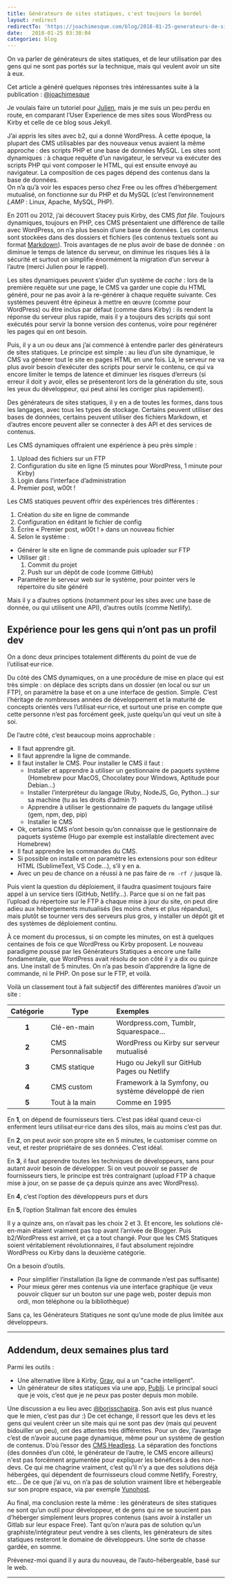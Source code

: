 ```yaml
---
title: Générateurs de sites statiques, c'est toujours le bordel
layout: redirect
redirectTo: 'https://joachimesque.com/blog/2018-01-25-generateurs-de-sites-statiques-c-est-toujours-le-bordel'
date:   2018-01-25 03:38:04
categories: blog
---
```



On va parler de générateurs de sites statiques, et de leur utilisation par des gens qui ne sont pas portés sur la technique, mais qui veulent avoir un site à eux.

Cet article a généré quelques réponses très intéressantes suite à la publication : [@joachimesque][2]

Je voulais faire un tutoriel pour [Julien](https://twitter.com/mariejulien/status/956289601295077376), mais je me suis un peu perdu en route, en comparant l’User Experience de mes sites sous WordPress ou Kirby et celle de ce blog sous Jekyll.

J’ai appris les sites avec b2, qui a donné WordPress. À cette époque, la plupart des CMS utilisables par des nouveaux venus avaient la même approche : des scripts PHP et une base de données MySQL. Les sites sont dynamiques : à chaque requête d’un navigateur, le serveur va exécuter des scripts PHP qui vont composer le HTML, qui est ensuite envoyé au navigateur. La composition de ces pages dépend des contenus dans la base de données.    
On n’a qu’à voir les espaces perso chez Free ou les offres d’hébergement mutualisé, on fonctionne sur du PHP et du MySQL (c’est l’environnement *LAMP* : Linux, Apache, MySQL, PHP).

En 2011 ou 2012, j’ai découvert Stacey puis Kirby, des CMS *flat file*. Toujours dynamiques, toujours en PHP, ces CMS présentaient une différence de taille avec WordPress, on n’a plus besoin d’une base de données. Les contenus sont stockées dans des dossiers et fichiers (les contenus textuels sont au format [Markdown][1]). Trois avantages de ne plus avoir de base de donnée : on diminue le temps de latence du serveur, on diminue les risques liés à la sécurité et surtout on simplifie énormément la migration d’un serveur à l’autre (merci Julien pour le rappel).

Les sites dynamiques peuvent s’aider d’un système de *cache* : lors de la première requête sur une page, le CMS va garder une copie du HTML généré, pour ne pas avoir à la re-générer à chaque requête suivante. Ces systèmes peuvent être épineux à mettre en œuvre (comme pour WordPress) ou être inclus par défaut (comme dans Kirby) : ils rendent la réponse du serveur plus rapide, mais il y a toujours des scripts qui sont exécutés pour servir la bonne version des contenus, voire pour regénérer les pages qui en ont besoin.

Puis, il y a un ou deux ans j’ai commencé à entendre parler des générateurs de sites statiques. Le principe est simple : au lieu d’un site dynamique, le CMS va générer tout le site en pages HTML en une fois. Là, le serveur ne va plus avoir besoin d’exécuter des scripts pour servir le contenu, ce qui va encore limiter le temps de latence et diminuer les risques d’erreurs (si erreur il doit y avoir, elles se présenteront lors de la génération du site, sous les yeux du développeur, qui peut ainsi les corriger plus rapidement).

Des générateurs de sites statiques, il y en a de toutes les formes, dans tous les langages, avec tous les types de stockage. Certains peuvent utiliser des bases de données, certains peuvent utiliser des fichiers Markdown, et d’autres encore peuvent aller se connecter à des API et des services de contenus.    

Les CMS dynamiques offraient une expérience à peu près simple :

1. Upload des fichiers sur un FTP
2. Configuration du site en ligne (5 minutes pour WordPress, 1 minute pour Kirby)
3. Login dans l’interface d’administration
4. Premier post, w00t !

Les CMS statiques peuvent offrir des expériences très différentes :

1. Création du site en ligne de commande
2. Configuration en éditant le fichier de config
3. Écrire « Premier post, w00t ! » dans un nouveau fichier
4. Selon le système :
  - Générer le site en ligne de commande puis uploader sur FTP
  - Utiliser git :
    1. Commit du projet
    2. Push sur un dépôt de code (comme GitHub)
  - Paramétrer le serveur web sur le système, pour pointer vers le  répertoire du site généré

Mais il y a d’autres options (notamment pour les sites avec une base de donnée, ou qui utilisent une API), d’autres outils (comme Netlify).

## Expérience pour les gens qui n’ont pas un profil dev

On a donc deux principes totalement différents du point de vue de l’utilisat·eur·rice.

Du côté des CMS dynamiques, on a une procédure de mise en place qui est très simple : on déplace des scripts dans un dossier (en local ou sur un FTP), on paramètre la base et on a une interface de gestion. Simple. C’est l’héritage de nombreuses années de développement et la maturité de concepts orientés vers l’utilisat·eur·rice, et surtout une prise en compte que cette personne n’est pas forcément geek, juste quelqu’un qui veut un site à soi.

De l’autre côté, c’est beaucoup moins approchable :

- Il faut apprendre git.
- Il faut apprendre la ligne de commande.
- Il faut installer le CMS. Pour installer le CMS il faut :
  - Installer et apprendre à utiliser un gestionnaire de paquets système (Homebrew pour MacOS, Chocolatey pour Windows, Aptitude pour Debian…)
  - Installer l’interpréteur du langage (Ruby, NodeJS, Go, Python…) sur sa machine (tu as les droits d’admin ?)
  - Apprendre à utiliser le gestionnaire de paquets du langage utilisé (gem, npm, dep, pip)
  - Installer le CMS
- Ok, certains CMS n’ont besoin qu’on connaisse que le gestionnaire de paquets système (Hugo par exemple est installable directement avec Homebrew)
- Il faut apprendre les commandes du CMS.
- Si possible on installe et on paramètre les extensions pour son éditeur HTML (SublimeText, VS Code…), s’il y en a.
- Avec un peu de chance on a réussi à ne pas faire de `rm -rf /` jusque là.

Puis vient la question du déploiement, il faudra quasiment toujours faire appel à un service tiers (GitHub, Netlify…). Parce que si on ne fait pas l’upload du répertoire sur le FTP à chaque mise à jour du site, on peut dire adieu aux hébergements mutualisés (les moins chers et plus répandus), mais plutôt se tourner vers des serveurs plus gros, y installer un dépôt git et des systèmes de déploiement continu.

À ce moment du processus, si on compte les minutes, on est à quelques centaines de fois ce que WordPress ou Kirby proposent. Le nouveau paradigme poussé par les Générateurs Statiques a encore une faille fondamentale, que WordPress avait résolu de son côté il y a dix ou quinze ans. Une install de 5 minutes. On n’a pas besoin d’apprendre la ligne de commande, ni le PHP. On pose sur le FTP, et voilà.

Voilà un classement tout à fait subjectif des différentes manières d’avoir un site :

| Catégorie | Type | Exemples |
|:---------:|------|:---------|
|    **1**  | Clé-en-main | Wordpress.com, Tumblr, Squarespace… |
|    **2**  | CMS Personnalisable | WordPress ou Kirby sur serveur mutualisé |
|    **3**  | CMS statique | Hugo ou Jekyll sur GitHub Pages ou Netlify |
|    **4**  | CMS custom | Framework à la Symfony, ou système développé de rien |
|    **5**  | Tout à la main | Comme en 1995 |

En **1**, on dépend de fournisseurs tiers. C’est pas idéal quand ceux-ci enferment leurs utilisat·eur·rice dans des silos, mais au moins c’est pas dur.

En **2**, on peut avoir son propre site en 5 minutes, le customiser comme on veut, et rester propriétaire de ses données. C’est idéal.

En **3**, il faut apprendre toutes les techniques de développeurs, sans pour autant avoir besoin de développer. Si on veut pouvoir se passer de fournisseurs tiers, le principe est très contraignant (upload FTP à chaque mise à jour, on se passe de ça depuis quinze ans avec WordPress).

En **4**, c’est l’option des développeurs purs et durs

En **5**, l’option Stallman fait encore des émules

Il y a quinze ans, on n’avait pas les choix 2 et 3. Et encore, les solutions clé-en-main étaient vraiment pas top avant l’arrivée de Blogger. Puis b2/WordPress est arrivé, et ça a tout changé. Pour que les CMS Statiques soient véritablement révolutionnaires, il faut absolument rejoindre WordPress ou Kirby dans la deuxième catégorie.

On a besoin d’outils.

- Pour simplifier l’installation (la ligne de commande n’est pas suffisante)
- Pour mieux gérer mes contenus via une interface graphique (je veux pouvoir cliquer sur un bouton sur une page web, poster depuis mon ordi, mon téléphone ou la bibliothèque)

Sans ça, les Générateurs Statiques ne sont qu’une mode de plus limitée aux développeurs.

---

## Addendum, deux semaines plus tard

Parmi les outils :

- Une alternative libre à Kirby, [Grav][3], qui a un "cache intelligent".
- Un générateur de sites statiques via une app, [Publii][4]. Le principal souci que je vois, c’est que je ne peux pas poster depuis mon mobile.

Une discussion a eu lieu avec [@borisschapira][5]. Son avis est plus nuancé que le mien, c’est pas dur :) De cet échange, il ressort que les devs et les gens qui veulent créer un site mais qui ne sont pas dev (mais qui peuvent bidouiller un peu), ont des attentes très différentes. Pour un dev, l’avantage c’est de n’avoir aucune page dynamique, même pour un système de gestion de contenus. D’où l’essor des [CMS Headless][6]. La séparation des fonctions (des données d’un côté, le générateur de l’autre, le CMS encore ailleurs) n'est pas forcément argumentée pour expliquer les bénéfices à des non-devs. Ce qui me chagrine vraiment, c’est qu’il n’y a que des solutions déjà hébergées, qui dépendent de fournisseurs cloud comme Netlify, Forestry, etc… De ce que j’ai vu, on n‘a pas de solution vraiment libre et hébergeable sur son propre espace, via par exemple [Yunohost][7].

Au final, ma conclusion reste la même : les générateurs de sites statiques ne sont qu’un outil pour développeur, et de gens qui ne se soucient pas d’héberger simplement leurs propres contenus (sans avoir à installer un Gitlab sur leur espace Free). Tant qu’on n’aura pas de solution qu’un graphiste/intégrateur peut vendre à ses clients, les générateurs de sites statiques resteront le domaine de développeurs. Une sorte de chasse gardée, en somme.

Prévenez-moi quand il y aura du nouveau, de l’auto-hébergeable, basé sur le web.

---

[1]: https://daringfireball.net/projects/markdown/
[2]: https://twitter.com/joachimesque/status/956512246137544704
[3]: https://getgrav.org/
[4]: https://getpublii.com/
[5]: https://twitter.com/borisschapira/status/956597944895066112
[6]: https://jamstatic.fr/2017/12/15/cms-headless/
[7]: https://yunohost.org/